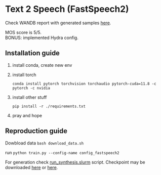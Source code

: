 # Text 2 Speech (FastSpeech2)


Check WANDB report with generated samples [here](https://wandb.ai/idsedykh/tts_dla/reports/FastSpeech2--Vmlldzo2MDM2ODg4?accessToken=ls1iem1dgdfd6633dm9c9yo7m9sb70uvr8gj73apd56xugdaw6n0gi54vrxanptj).

MOS score is 5/5.  
BONUS: implemented Hydra config.

## Installation guide

1. install conda, create new env
2. install torch
   ``` shell
   conda install pytorch torchvision torchaudio pytorch-cuda=11.8 -c pytorch -c nvidia
   ```
3. install other stuff

   ```shell
   pip install -r ./requirements.txt
   ```
4. pray and hope


## Reproduction guide

Dowbload data `bash download_data.sh`

run `python train.py --config-name config_fastspeech2`

For generation check [run_synthesis.slurm]() script. Checkpoint may be downloaded [here](https://www.youtube.com/watch?v=dQw4w9WgXcQ) or [here](https://disk.yandex.ru/d/tOfUBdgKYCWRxQ).

